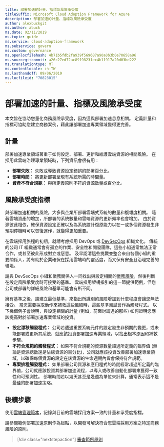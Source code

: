 ```yaml
---
title: 部署加速的計量、指標及風險承受度
titleSuffix: Microsoft Cloud Adoption Framework for Azure
description: 部署加速的計量、指標及風險承受度
author: alexbuckgit
ms.author: abuck
ms.date: 02/11/2019
ms.topic: guide
ms.service: cloud-adoption-framework
ms.subservice: govern
ms.custom: governance
ms.openlocfilehash: 4b71b5fdb2fa939f569687a90a0b3b0e70658a96
ms.sourcegitcommit: a26c27ed72ac89198231ec4b11917a20d03bd222
ms.translationtype: MT
ms.contentlocale: zh-TW
ms.lasthandoff: 09/06/2019
ms.locfileid: "70828015"
---
```

# <a name="deployment-acceleration-metrics-indicators-and-risk-tolerance"></a>部署加速的計量、指標及風險承受度

本文旨在協助您量化商務風險承受度，因為這與部署加速息息相關。 定義計量和指標可協助您建立商務案例，藉此讓部署加速專業領域變得更完善。

## <a name="metrics"></a>計量

部署加速專業領域著重于如何設定、部署、更新和維護雲端資源的相關風險。 在採用此雲端治理專業領域時，下列資訊會很有用：

- **部署失敗：** 失敗或導致資源設定錯誤的部署百分比。
- **部署時間：** 將更新部署至現有系統所需的時間量。
- **資產不符合規範：** 與所定義原則不符的資源數量或百分比。

## <a name="risk-tolerance-indicators"></a>風險承受度指標

與部署加速相關的風險，大多與企業所部署雲端式系統的數量和複雜度相關。 隨著雲端資產的增加，所部署的系統數量和雲端資源的更新頻率也會增加。 由於資源彼此相依，確保資源設定正確以及為系統設計復原能力以在一或多個資源發生非預期停機時可以恢復運作，就變得更加重要。

<!-- "en-us" location is required for the URL below. -->

在雲端採用旅程的初期，就請考慮採用 DevOps 或 [DevSecOps](https://www.microsoft.com/en-us/securityengineering/devsecops) 組織文化。 傳統的公司 IT 組織通常會有孤立的作業、安全性和開發團隊，這些小組通常無法正常合作，或甚至彼此形成對立或惡意。 及早認清這些挑戰並整合來自各個小組的重要關係人，將有助於企業確保在採用雲端時的靈活度，而又保有安全且治理完善的環境。

請與 DevSecOps 小組和業務關係人一同找出與設定相關的[業務風險](business-risks.md)，然後判斷在設定風險承受度時可接受的基準。 雲端採用架構指引的這一節提供範例，但您公司或部署的詳細風險和基準可能會有所不同。

擁有基準之後，請建立最低基準，來指出所識別的風險增加到什麼程度會讓您無法接受。 當您需要採取動作來補救這些風險時，這些基準測試會作為觸發程式。 以下幾個例子會說明，與設定相關的計量 (例如，前面討論過的那些) 如何證明您應該提高對於部署加速專業領域的投資。

- **設定漂移觸發程式：** 公司若遭遇重要系統元件的設定發生非預期的變更，或未能部署或更新其系統，就應該投資部署加速專業領域，以找出根本原因和補救步驟。
- **不符合規範的觸發程式：** 如果不符合規範的資源數量超過所定義的臨界值 (無論是資源總數還是佔總資源的百分比)，公司就應該投資改善部署加速專業領域，以確保每個資源的設定在該資源的生命週期內皆會保持符合規範。
- **專案排程觸發程式：** 如果部署公司資源和應用程式的時間經常超過所定義的臨界值，公司就應該投資其部署加速流程，以導入或改善自動化部署來獲得一致性和可預測性。 部署時間若以幾天甚至是幾週為單位來計算，通常表示這不是最佳的部署加速策略。

## <a name="next-steps"></a>後續步驟

使用[雲端管理範本](./template.md)，記錄與目前的雲端採用方案一致的計量和承受度指標。

請參閱範例部署加速原則作為起點，以開發可解決符合您雲端採用方案之特定商務風險的原則。

> [!div class="nextstepaction"]
> [審查範例原則](./policy-statements.md)
